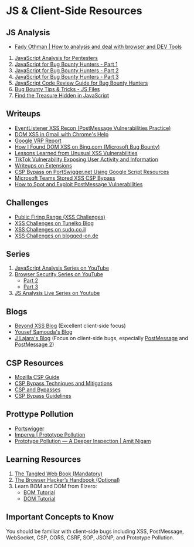# JS & Client-Side Resources

## JS Analysis
-  [Fady Othman | How to analysis and deal with browser and DEV Tools](https://www.youtube.com/watch?v=nLMs1aXdkgk&list=PLcCG2wDOBXAWGn-_ZAWUfvwu_RkBtNxPt)
1. [JavaScript Analysis for Pentesters](https://kpwn.de/2023/05/javascript-analysis-for-pentesters/)
2. [JavaScript for Bug Bounty Hunters - Part 1](https://bitthebyte.medium.com/javascript-for-bug-bounty-hunters-part-1-dd08ed34b5a8)
3. [JavaScript for Bug Bounty Hunters - Part 2](https://bitthebyte.medium.com/javascript-for-bug-bounty-hunters-part-2-f82164917e7)
4. [JavaScript for Bug Bounty Hunters - Part 3](https://bitthebyte.medium.com/javascript-for-bug-bounty-hunters-part-3-3b987f24ab27)
5. [JavaScript Code Review Guide for Bug Bounty Hunters](https://medium.com/techiepedia/javascript-code-review-guide-for-bug-bounty-hunters-c95a8aa7037a)
6. [Bug Bounty Tips & Tricks - JS Files](https://infosecwriteups.com/bug-bounty-tips-tricks-js-javascript-files-bdde412ea49d)
7. [Find the Treasure Hidden in JavaScript](https://pravinponnusamy.medium.com/find-the-treasure-hidden-in-javascript-546827e1a4e2)

## Writeups

- [EventListener XSS Recon (PostMessage Vulnerabilities Practice)](https://github.com/yavolo/eventlistener-xss-recon)
- [DOM XSS in Gmail with Chrome's Help](https://opnsec.com/2020/05/dom-xss-in-gmail-with-a-little-help-from-chrome/)
- [Google VRP Report](https://bughunters.google.com/reports/vrp/XNjex7kGr)
- [How I Found DOM XSS on Bing.com (Microsoft Bug Bounty)](https://namcoder.com/blog/how-i-found-dom-xss-on-bingcom-microsoft-bug-bounty-write-up/)
- [Lessons Learned from Unusual XSS Vulnerabilities](https://imperva.com/blog/lessons-learned-from-exposing-unusual-xss-vulnerabilities/)
- [TikTok Vulnerability Exposing User Activity and Information](https://www.imperva.com/blog/imperva-red-team-discovers-vulnerability-in-tiktok-that-can-reveal-user-activity-and-information/)
- [Writeups on Extensions](https://ndevtk.github.io/writeups/2023/08/18/extensions/)
- [CSP Bypass on PortSwigger.net Using Google Script Resources](https://joaxcar.com/blog/2024/02/19/csp-bypass-on-portswigger-net-using-google-script-resources/)
- [Microsoft Teams Stored XSS CSP Bypass](https://medium.com/@numanturle/microsoft-teams-stored-xss-bypass-csp-8b4a7f5fccbf)
- [How to Spot and Exploit PostMessage Vulnerabilities](https://dev.to/karanbamal/how-to-spot-and-exploit-postmessage-vulnerablities-36cd)

## Challenges

- [Public Firing Range (XSS Challenges)](https://public-firing-range.appspot.com/)
- [XSS Challenges on Tunelko Blog](https://blogs.tunelko.com/2013/12/02/xss-challenges/)
- [XSS Challenges on sudo.co.il](http://sudo.co.il/xss/)
- [XSS Challenges on blogged-on.de](http://blogged-on.de/xss/)

## Series

1. [JavaScript Analysis Series on YouTube](https://www.youtube.com/playlist?list=PLlfDtLAF5S2RQtfb5eaxMxcfdOeswVVk2)
2. [Browser Security Series on YouTube](https://www.youtube.com/watch?v=fNhRaRSyADc&list=PLK-sc48BJ4hh5nnKqfVpLr80gVUYeUB1y&index=4)
   - [Part 2](https://www.youtube.com/watch?v=oNG2oqhHNqI&list=PLK-sc48BJ4hh5nnKqfVpLr80gVUYeUB1y&index=5&pp=iAQB)
   - [Part 3](https://www.youtube.com/watch?v=iUYkImnCcqw&list=PLK-sc48BJ4hh5nnKqfVpLr80gVUYeUB1y&index=4&pp=iAQB)
3. [JS Analysis Live Series on Youtube](https://www.facebook.com/share/p/yDzfW1vDmPz4WhHu/)

## Blogs

- [Beyond XSS Blog](https://aszx87410.github.io/beyond-xss/en/) (Excellent client-side focus)
- [Yousef Samouda's Blog](https://ysamm.com/)
- [J Lajara's Blog](https://jlajara.gitlab.io/) (Focus on client-side bugs, especially [PostMessage](https://jlajara.gitlab.io/Dom_XSS_PostMessage) and [PostMessage 2](https://jlajara.gitlab.io/Dom_XSS_PostMessage_2))

## CSP Resources

- [Mozilla CSP Guide](https://www.notion.so/The-Tangled-web-dd7b67ef3d2843419affab7c8cb6e698?pvs=21)
- [CSP Bypass Techniques and Mitigations](https://bugbase.ai/blog/csp-bypass-common-techniques-and-mitigations)
- [CSP and Bypasses](https://www.cobalt.io/blog/csp-and-bypasses)
- [CSP Bypass Guidelines](https://brutelogic.com.br/blog/csp-bypass-guidelines/)

## Prottype Pollution

- [Portswigger](https://portswigger.net/web-security/prototype-pollution)
- [Imperva | Prototype Pollution](https://www.imperva.com/learn/application-security/prototype-pollution/)
- [Prototype Pollution — A Deeper Inspection | Amit Nigam ](https://medium.com/@king.amit95/prototype-pollution-a-deeper-inspection-82a226796966)

## Learning Resources

1. [The Tangled Web Book (Mandatory)](https://github.com/akr3ch/BugBountyBooks/blob/main/The%20tangled%20Web_%20a%20guide%20to%20securing%20modern%20Web%20applications%20(%20PDFDrive%20).pdf)
2. [The Browser Hacker’s Handbook (Optional)](https://github.com/lcatro/Hacker_Document/blob/master/Browser/The%20Browser%20Hacker's%20Handbook.pdf)
3. Learn BOM and DOM from Elzero:
   - [BOM Tutorial](https://www.youtube.com/watch?v=cMW4963o6Qo&list=PLDoPjvoNmBAy9nFRJgVYgEID8xE2a6q6V)
   - [DOM Tutorial](https://www.youtube.com/watch?v=LlQC9sU0coM&list=PLDoPjvoNmBAxx97QDMOCpzxbu1ZHJ4i7i)

## Important Concepts to Know

You should be familiar with client-side bugs including XSS, PostMessage, WebSocket, CSP, CORS, CSRF, SOP, JSONP, and Prototype Pollution.
